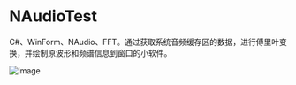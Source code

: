 # NAudioTest
C#、WinForm、NAudio、FFT。通过获取系统音频缓存区的数据，进行傅里叶变换，并绘制原波形和频谱信息到窗口的小软件。

![image](https://github.com/CJH3213/Images-blog/blob/main/%E9%9F%B3%E4%B9%90%E7%9B%91%E5%90%AC%E9%A2%91%E8%B0%B1/%E7%9B%91%E5%90%AC%E9%9F%B3%E9%A2%91FFT%E5%BA%94%E7%94%A8%E6%88%AA%E5%9B%BE.png?raw=true)
